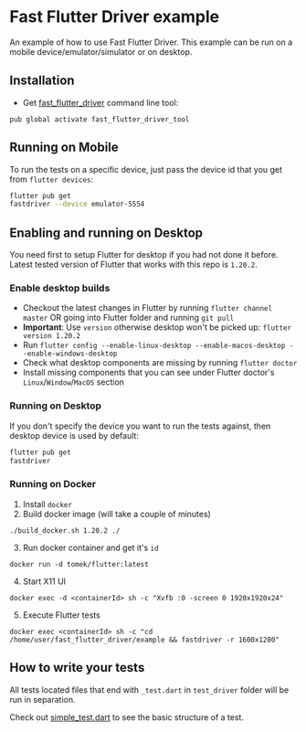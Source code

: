 # Fast Flutter Driver example

An example of how to use Fast Flutter Driver.
This example can be run on a mobile device/emulator/simulator or on desktop.

## Installation
- Get [fast_flutter_driver][fast_flutter_driver] command line tool:
```shell script
pub global activate fast_flutter_driver_tool
```

## Running on Mobile
To run the tests on a specific device, just pass the device id that you get from `flutter devices`:
```bash
flutter pub get
fastdriver --device emulator-5554
```

## Enabling and running on Desktop
You need first to setup Flutter for desktop if you had not done it before.
Latest tested version of Flutter that works with this repo is `1.20.2`.

### Enable desktop builds

* Checkout the latest changes in Flutter by running `flutter channel master` OR going into Flutter folder and running `git pull`
* **Important**: Use `version` otherwise desktop won't be picked up: `flutter version 1.20.2`
* Run `flutter config --enable-linux-desktop --enable-macos-desktop --enable-windows-desktop`
* Check what desktop components are missing by running `flutter doctor`
* Install missing components that you can see under Flutter doctor's  `Linux`/`Window`/`MacOS` section


### Running on Desktop
If you don't specify the device you want to run the tests against, then desktop device is used by default:
```bash
flutter pub get
fastdriver
```


### Running on Docker
1) Install `docker`
2) Build docker image (will take a couple of minutes)
```
./build_docker.sh 1.20.2 ./
```
3) Run docker container and get it's `id`
```
docker run -d tomek/flutter:latest
```
4) Start X11 UI
```
docker exec -d <containerId> sh -c "Xvfb :0 -screen 0 1920x1920x24"
```
5) Execute Flutter tests

```
docker exec <containerId> sh -c "cd /home/user/fast_flutter_driver/example && fastdriver -r 1600x1200"
```


## How to write your tests
All tests located files that end with `_test.dart` in `test_driver` folder will be run in separation.

Check out [simple_test.dart][simple_test] to see the basic structure of a test.


[fast_flutter_driver]: https://github.com/tomaszpolanski/fast_flutter_driver
[simple_test]: test_driver/simple_test.dart